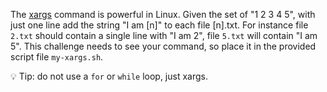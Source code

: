 The [xargs](https://man7.org/linux/man-pages/man1/xargs.1.html) command is powerful in Linux. Given the set of "1 2 3 4 5", with just one line add the string "I am [n]" to each file [n].txt. For instance file `2.txt` should contain a single line with "I am 2", file `5.txt` will contain "I am 5". This challenge needs to see your command, so place it in the provided script file `my-xargs.sh`.

💡 Tip: do not use a `for` or `while` loop, just xargs.
